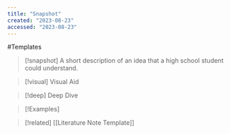 ```yaml
---
title: "Snapshot"
created: "2023-08-23"
accessed: "2023-08-23"
---
```


#Templates 

>[!snapshot]
>A short description of an idea that a high school student could understand.

>[!visual] Visual Aid
>

>[!deep] Deep Dive
>

>[!Examples]
>

>[!related]
>[[Literature Note Template]]
